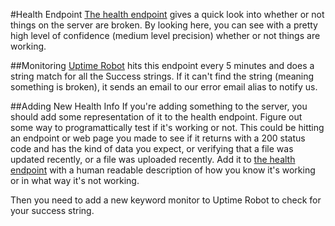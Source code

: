 #Health Endpoint
[The health endpoint](http://dxetech.org/health) gives a quick look into
whether or not things on the server are broken. By looking here, you can see
with a pretty high level of confidence (medium level precision) whether or
not things are working.

##Monitoring
[Uptime Robot](https://uptimerobot.com/) hits this endpoint every 5 minutes and
does a string match for all the Success strings. If it can't find the string
(meaning something is broken), it sends an email to our error email alias to
notify us.

##Adding New Health Info
If you're adding something to the server, you should add some representation of
it to the health endpoint. Figure out some way to programattically test if it's
working or not. This could be hitting an endpoint or web page you made to see if
it returns with a 200 status code and has the kind of data you expect, or
verifying that a file was updated recently, or a file was uploaded recently.
Add it to [the health endpoint](health.py) with a human readable description of
how you know it's working or in what way it's not working.

Then you need to add a new keyword monitor to Uptime Robot to check for your
success string.
